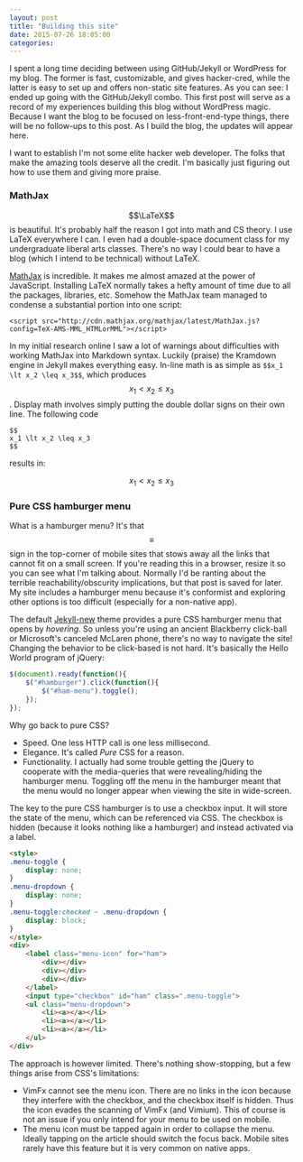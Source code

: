 ```yaml
---
layout: post
title: "Building this site"
date: 2015-07-26 18:05:00
categories: 
---
```

I spent a long time deciding between using GitHub/Jekyll or WordPress for my blog.
The former is fast, customizable, and gives hacker-cred, while the latter is easy to set up and offers non-static site features.
As you can see: I ended up going with the GitHub/Jekyll combo.
This first post will serve as a record of my experiences building this blog without WordPress magic.
Because I want the blog to be focused on less-front-end-type things, there will be no follow-ups to this post.
As I build the blog, the updates will appear here.

I want to establish I'm not some elite hacker web developer.
The folks that make the amazing tools deserve all the credit.
I'm basically just figuring out how to use them and giving more praise.

### MathJax

$$\LaTeX$$ is beautiful.
It's probably half the reason I got into math and CS theory.
I use LaTeX everywhere I can.
I even had a double-space document class for my undergraduate liberal arts classes.
There's no way I could bear to have a blog (which I intend to be technical) without LaTeX.

[MathJax](http://www.mathjax.org/) is incredible.
It makes me almost amazed at the power of JavaScript.
Installing LaTeX normally takes a hefty amount of time due to all the packages, libraries, etc.
Somehow the MathJax team managed to condense a substantial portion into one script:

~~~
<script src="http://cdn.mathjax.org/mathjax/latest/MathJax.js?config=TeX-AMS-MML_HTMLorMML"></script>
~~~

In my initial research online I saw a lot of warnings about difficulties with working MathJax into Markdown syntax.
Luckily (praise) the Kramdown engine in Jekyll makes everything easy.
In-line math is as simple as `$$x_1 \lt x_2 \leq x_3$$`, which produces $$x_1 \lt x_2 \leq x_3$$.
Display math involves simply putting the double dollar signs on their own line.
The following code

~~~
$$
x_1 \lt x_2 \leq x_3
$$
~~~

results in:

$$
x_1 \lt x_2 \leq x_3
$$


### Pure CSS hamburger menu

What is a hamburger menu?
It's that $$\equiv$$ sign in the top-corner of mobile sites that stows away all the links that cannot fit on a small screen.
If you're reading this in a browser, resize it so you can see what I'm talking about.
Normally I'd be ranting about the terrible reachability/obscurity implications, but that post is saved for later.
My site includes a hamburger menu because it's conformist and exploring other options is too difficult (especially for a non-native app).

The default [Jekyll-new](https://github.com/jglovier/jekyll-new) theme provides a pure CSS hamburger menu that opens by *hovering*.
So unless you're using an ancient Blackberry click-ball or Microsoft's canceled McLaren phone, there's no way to navigate the site!
Changing the behavior to be click-based is not hard.
It's basically the Hello World program of jQuery:

~~~ javascript
$(document).ready(function(){
    $("#hamburger").click(function(){
        $("#ham-menu").toggle();
    });
});
~~~

Why go back to pure CSS?

*   Speed. One less HTTP call is one less millisecond.
*   Elegance. It's called *Pure* CSS for a reason.
*   Functionality. I actually had some trouble getting the jQuery to cooperate with the media-queries that were revealing/hiding the hamburger menu.
    Toggling off the menu in the hamburger meant that the menu would no longer appear when viewing the site in wide-screen.

The key to the pure CSS hamburger is to use a checkbox input.
It will store the state of the menu, which can be referenced via CSS.
The checkbox is hidden (because it looks nothing like a hamburger) and instead activated via a label.

~~~ html
<style>
.menu-toggle {
    display: none;
}
.menu-dropdown {
    display: none;
}
.menu-toggle:checked ~ .menu-dropdown {
    display: block;
}
</style>
<div>
    <label class="menu-icon" for="ham">
        <div></div>
        <div></div>
        <div></div>
    </label>
    <input type="checkbox" id="ham" class=".menu-toggle">
    <ul class="menu-dropdown">
        <li><a></a></li>
        <li><a></a></li>
        <li><a></a></li>
    </ul>
</div>

~~~

The approach is however limited.
There's nothing show-stopping, but a few things arise from CSS's limitations:

*   VimFx cannot see the menu icon.
    There are no links in the icon because they interfere with the checkbox, and the checkbox itself is hidden.
    Thus the icon evades the scanning of VimFx (and Vimium).
    This of course is not an issue if you only intend for your menu to be used on mobile.
*   The menu icon must be tapped again in order to collapse the menu.
    Ideally tapping on the article should switch the focus back.
    Mobile sites rarely have this feature but it is very common on native apps.
